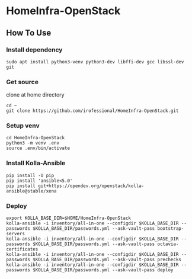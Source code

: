 # HomeInfra-OpenStack

## How To Use

### Install dependency

```
sudo apt install python3-venv python3-dev libffi-dev gcc libssl-dev git
```

### Get source
clone at home directory

```
cd ~
git clone https://github.com/irofessional/HomeInfra-OpenStack.git
```

### Setup venv

```
cd HomeInfra-OpenStack
python3 -m venv .env
source .env/bin/activate
```

### Install Kolla-Ansible

```
pip install -U pip
pip install 'ansible<5.0'
pip install git+https://opendev.org/openstack/kolla-ansible@stable/xena
```

### Deploy

```
export KOLLA_BASE_DIR=$HOME/HomeInfra-OpenStack
kolla-ansible -i inventory/all-in-one --configdir $KOLLA_BASE_DIR --passwords $KOLLA_BASE_DIR/passwords.yml --ask-vault-pass bootstrap-servers
kolla-ansible -i inventory/all-in-one --configdir $KOLLA_BASE_DIR --passwords $KOLLA_BASE_DIR/passwords.yml --ask-vault-pass octavia-certificates
kolla-ansible -i inventory/all-in-one --configdir $KOLLA_BASE_DIR --passwords $KOLLA_BASE_DIR/passwords.yml --ask-vault-pass prechecks
kolla-ansible -i inventory/all-in-one --configdir $KOLLA_BASE_DIR --passwords $KOLLA_BASE_DIR/passwords.yml --ask-vault-pass deploy
```
